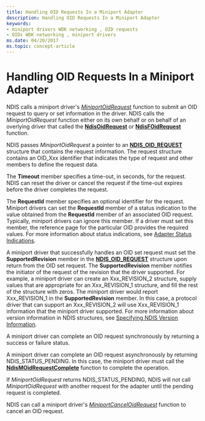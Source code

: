 ```yaml
---
title: Handling OID Requests In a Miniport Adapter
description: Handling OID Requests In a Miniport Adapter
keywords:
- miniport drivers WDK networking , OID requests
- OIDs WDK networking , miniport drivers
ms.date: 04/20/2017
ms.topic: concept-article
---
```


# Handling OID Requests In a Miniport Adapter





NDIS calls a miniport driver's [*MiniportOidRequest*](/windows-hardware/drivers/ddi/ndis/nc-ndis-miniport_oid_request) function to submit an OID request to query or set information in the driver. NDIS calls the *MiniportOidRequest* function either on its own behalf or on behalf of an overlying driver that called the [**NdisOidRequest**](/windows-hardware/drivers/ddi/ndis/nf-ndis-ndisoidrequest) or [**NdisFOidRequest**](/windows-hardware/drivers/ddi/ndis/nf-ndis-ndisfoidrequest) function.

NDIS passes *MiniportOidRequest* a pointer to an [**NDIS\_OID\_REQUEST**](/windows-hardware/drivers/ddi/oidrequest/ns-oidrequest-ndis_oid_request) structure that contains the request information. The request structure contains an OID\_Xxx identifier that indicates the type of request and other members to define the request data.

The **Timeout** member specifies a time-out, in seconds, for the request. NDIS can reset the driver or cancel the request if the time-out expires before the driver completes the request.

The **RequestId** member specifies an optional identifier for the request. Miniport drivers can set the **RequestId** member of a status indication to the value obtained from the **RequestId** member of an associated OID request. Typically, miniport drivers can ignore this member. If a driver must set this member, the reference page for the particular OID provides the required values. For more information about status indications, see [Adapter Status Indications](miniport-adapter-status-indications.md).

A miniport driver that successfully handles an OID set request must set the **SupportedRevision** member in the [**NDIS\_OID\_REQUEST**](/windows-hardware/drivers/ddi/oidrequest/ns-oidrequest-ndis_oid_request) structure upon return from the OID set request. The **SupportedRevision** member notifies the initiator of the request of the revision that the driver supported. For example, a miniport driver can create an Xxx\_REVISION\_2 structure, supply values that are appropriate for an Xxx\_REVISION\_1 structure, and fill the rest of the structure with zeros. The miniport driver would report Xxx\_REVISION\_1 in the **SupportedRevision** member. In this case, a protocol driver that can support an Xxx\_REVISION\_2 will use Xxx\_REVISION\_1 information that the miniport driver supported. For more information about version information in NDIS structures, see [Specifying NDIS Version Information](specifying-ndis-version-information.md).

A miniport driver can complete an OID request synchronously by returning a success or failure status.

A miniport driver can complete an OID request asynchronously by returning NDIS\_STATUS\_PENDING. In this case, the miniport driver must call the [**NdisMOidRequestComplete**](/windows-hardware/drivers/ddi/ndis/nf-ndis-ndismoidrequestcomplete) function to complete the operation.

If *MiniportOidRequest* returns NDIS\_STATUS\_PENDING, NDIS will not call *MiniportOidRequest* with another request for the adapter until the pending request is completed.

NDIS can call a miniport driver's [*MiniportCancelOidRequest*](/windows-hardware/drivers/ddi/ndis/nc-ndis-miniport_cancel_oid_request) function to cancel an OID request.

 

